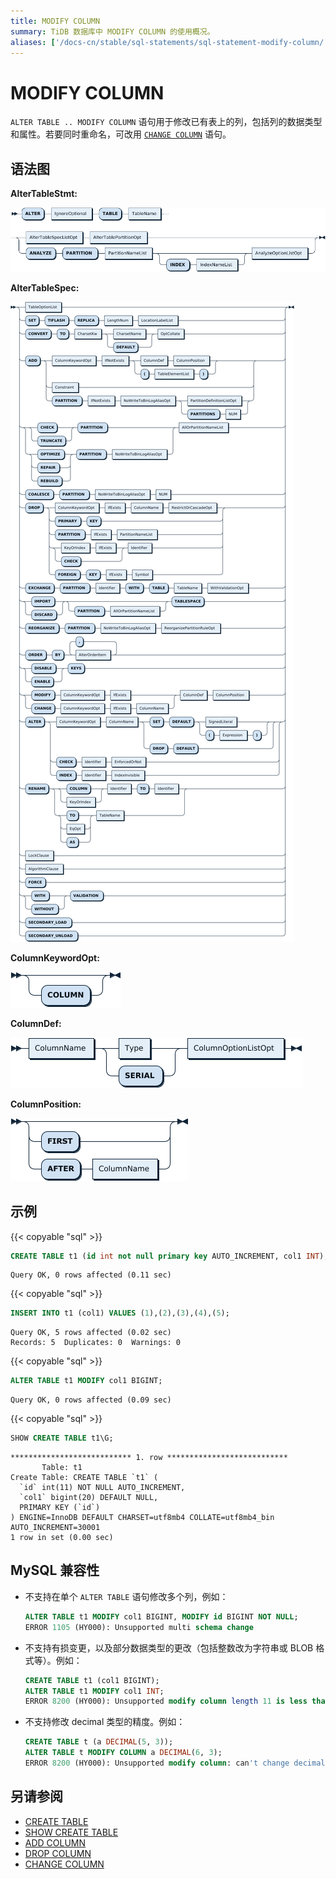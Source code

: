 ```yaml
---
title: MODIFY COLUMN
summary: TiDB 数据库中 MODIFY COLUMN 的使用概况。
aliases: ['/docs-cn/stable/sql-statements/sql-statement-modify-column/','/docs-cn/v4.0/sql-statements/sql-statement-modify-column/','/docs-cn/stable/reference/sql/statements/modify-column/','/docs-cn/v4.0/reference/sql/statements/modify-column']
---
```


# MODIFY COLUMN

`ALTER TABLE .. MODIFY COLUMN` 语句用于修改已有表上的列，包括列的数据类型和属性。若要同时重命名，可改用 [`CHANGE COLUMN`](/sql-statements/sql-statement-change-column.md) 语句。

## 语法图

**AlterTableStmt:**

![AlterTableStmt](/media/sqlgram/AlterTableStmt.png)

**AlterTableSpec:**

![AlterTableSpec](/media/sqlgram/AlterTableSpec.png)

**ColumnKeywordOpt:**

![ColumnKeywordOpt](/media/sqlgram/ColumnKeywordOpt.png)

**ColumnDef:**

![ColumnDef](/media/sqlgram/ColumnDef.png)

**ColumnPosition:**

![ColumnPosition](/media/sqlgram/ColumnPosition.png)

## 示例

{{< copyable "sql" >}}

```sql
CREATE TABLE t1 (id int not null primary key AUTO_INCREMENT, col1 INT);
```

```
Query OK, 0 rows affected (0.11 sec)
```

{{< copyable "sql" >}}

```sql
INSERT INTO t1 (col1) VALUES (1),(2),(3),(4),(5);
```

```
Query OK, 5 rows affected (0.02 sec)
Records: 5  Duplicates: 0  Warnings: 0
```

{{< copyable "sql" >}}

```sql
ALTER TABLE t1 MODIFY col1 BIGINT;
```

```
Query OK, 0 rows affected (0.09 sec)
```

{{< copyable "sql" >}}

```sql
SHOW CREATE TABLE t1\G;
```

```
*************************** 1. row ***************************
       Table: t1
Create Table: CREATE TABLE `t1` (
  `id` int(11) NOT NULL AUTO_INCREMENT,
  `col1` bigint(20) DEFAULT NULL,
  PRIMARY KEY (`id`)
) ENGINE=InnoDB DEFAULT CHARSET=utf8mb4 COLLATE=utf8mb4_bin AUTO_INCREMENT=30001
1 row in set (0.00 sec)
```

## MySQL 兼容性

* 不支持在单个 `ALTER TABLE` 语句修改多个列，例如：

    ```sql
    ALTER TABLE t1 MODIFY col1 BIGINT, MODIFY id BIGINT NOT NULL;
    ERROR 1105 (HY000): Unsupported multi schema change
    ```

* 不支持有损变更，以及部分数据类型的更改（包括整数改为字符串或 BLOB 格式等）。例如：

    ```sql
    CREATE TABLE t1 (col1 BIGINT);
    ALTER TABLE t1 MODIFY col1 INT;
    ERROR 8200 (HY000): Unsupported modify column length 11 is less than origin 20
    ```

* 不支持修改 decimal 类型的精度。例如：

    ```sql
    CREATE TABLE t (a DECIMAL(5, 3));
    ALTER TABLE t MODIFY COLUMN a DECIMAL(6, 3);
    ERROR 8200 (HY000): Unsupported modify column: can't change decimal column precision
    ```

## 另请参阅

* [CREATE TABLE](/sql-statements/sql-statement-create-table.md)
* [SHOW CREATE TABLE](/sql-statements/sql-statement-show-create-table.md)
* [ADD COLUMN](/sql-statements/sql-statement-add-column.md)
* [DROP COLUMN](/sql-statements/sql-statement-drop-column.md)
* [CHANGE COLUMN](/sql-statements/sql-statement-change-column.md)
